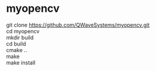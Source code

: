 # myopencv

git clone https://github.com/QWaveSystems/myopencv.git<br>
cd myopencv<br>
mkdir build<br>
cd build<br>
cmake ..<br>
make<br>
make install<br>
